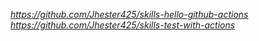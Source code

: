 *https://github.com/Jhester425/skills-hello-github-actions*
*https://github.com/Jhester425/skills-test-with-actions*
